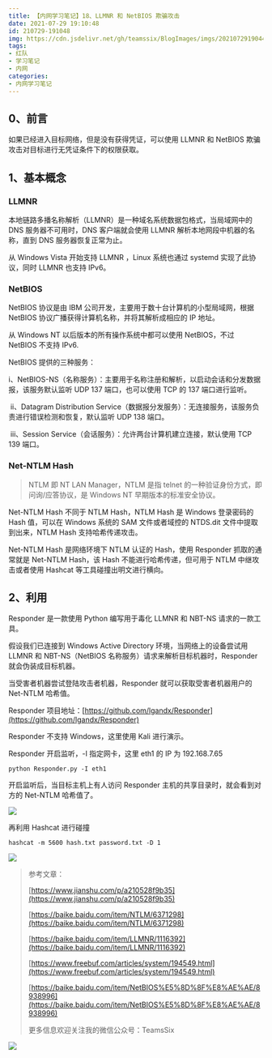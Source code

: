 ```yaml
---
title: 【内网学习笔记】18、LLMNR 和 NetBIOS 欺骗攻击
date: 2021-07-29 19:10:48
id: 210729-191048
img: https://cdn.jsdelivr.net/gh/teamssix/BlogImages/imgs/20210729190444.png
tags:
- 红队
- 学习笔记
- 内网
categories:
- 内网学习笔记
---
```


## 0、前言

如果已经进入目标网络，但是没有获得凭证，可以使用 LLMNR 和 NetBIOS 欺骗攻击对目标进行无凭证条件下的权限获取。

## 1、基本概念

### LLMNR

本地链路多播名称解析（LLMNR）是一种域名系统数据包格式，当局域网中的 DNS 服务器不可用时，DNS 客户端就会使用 LLMNR 解析本地网段中机器的名称，直到 DNS 服务器恢复正常为止。

从 Windows Vista 开始支持 LLMNR ，Linux 系统也通过 systemd 实现了此协议，同时 LLMNR 也支持 IPv6。

### NetBIOS

NetBIOS 协议是由 IBM 公司开发，主要用于数十台计算机的小型局域网，根据 NetBIOS 协议广播获得计算机名称，并将其解析成相应的 IP 地址。

从 Windows NT 以后版本的所有操作系统中都可以使用 NetBIOS，不过 NetBIOS 不支持 IPv6.

NetBIOS 提供的三种服务：

​	i、NetBIOS-NS（名称服务）：主要用于名称注册和解析，以启动会话和分发数据报，该服务默认监听 UDP 137 端口，也可以使用 TCP 的 137 端口进行监听。

​	ii、Datagram Distribution Service（数据报分发服务）：无连接服务，该服务负责进行错误检测和恢复，默认监听 UDP 138 端口。

​	iii、Session Service（会话服务）：允许两台计算机建立连接，默认使用 TCP 139 端口。

### Net-NTLM Hash

> NTLM 即 NT LAN Manager，NTLM 是指 telnet 的一种验证身份方式，即问询/应答协议，是 Windows NT 早期版本的标准安全协议。

Net-NTLM Hash 不同于 NTLM Hash，NTLM Hash 是 Windows 登录密码的 Hash 值，可以在 Windows 系统的 SAM 文件或者域控的 NTDS.dit 文件中提取到出来，NTLM Hash 支持哈希传递攻击。 

Net-NTLM Hash 是网络环境下 NTLM 认证的 Hash，使用 Responder 抓取的通常就是 Net-NTLM Hash，该 Hash 不能进行哈希传递，但可用于 NTLM 中继攻击或者使用 Hashcat 等工具碰撞出明文进行横向。

## 2、利用

Responder 是一款使用 Python 编写用于毒化 LLMNR 和 NBT-NS 请求的一款工具。

假设我们已连接到 Windows Active Directory 环境，当网络上的设备尝试用 LLMNR 和 NBT-NS（NetBIOS 名称服务）请求来解析目标机器时，Responder 就会伪装成目标机器。

当受害者机器尝试登陆攻击者机器，Responder 就可以获取受害者机器用户的 Net-NTLM 哈希值。

Responder 项目地址：[https://github.com/lgandx/Responder](https://github.com/lgandx/Responder)

Responder 不支持 Windows，这里使用 Kali 进行演示。

Responder 开启监听，-I 指定网卡，这里 eth1 的 IP 为 192.168.7.65

```
python Responder.py -I eth1
```

开启监听后，当目标主机上有人访问 Responder 主机的共享目录时，就会看到对方的 Net-NTLM 哈希值了。

![](https://cdn.jsdelivr.net/gh/teamssix/BlogImages/imgs/20210729190444.png)

再利用 Hashcat 进行碰撞

```
hashcat -m 5600 hash.txt password.txt -D 1
```

![](https://cdn.jsdelivr.net/gh/teamssix/BlogImages/imgs/20210729190835.png)

> 参考文章：
>
> [https://www.jianshu.com/p/a210528f9b35](https://www.jianshu.com/p/a210528f9b35)
>
> [https://baike.baidu.com/item/NTLM/6371298](https://baike.baidu.com/item/NTLM/6371298)
>
> [https://baike.baidu.com/item/LLMNR/1116392](https://baike.baidu.com/item/LLMNR/1116392)
>
> [https://www.freebuf.com/articles/system/194549.html](https://www.freebuf.com/articles/system/194549.html)
>
> [https://baike.baidu.com/item/NetBIOS%E5%8D%8F%E8%AE%AE/8938996](https://baike.baidu.com/item/NetBIOS%E5%8D%8F%E8%AE%AE/8938996)
>
> 更多信息欢迎关注我的微信公众号：TeamsSix

![](https://cdn.jsdelivr.net/gh/teamssix/BlogImages/imgs/TeamsSix_Subscription_Logo2.png)
